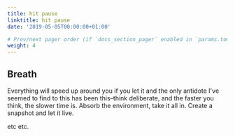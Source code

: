 ```yaml
---
title: hit pause
linktitle: hit pause
date: '2019-05-05T00:00:00+01:00'

# Prev/next pager order (if `docs_section_pager` enabled in `params.toml`)
weight: 4
---
```

## Breath
Everything will speed up around you if you let it and the only antidote I've seemed to find to this has been this–think deliberate, and the faster you think, the slower time is. Absorb the environment, take it all in. Create a snapshot and let it live.

etc etc.
